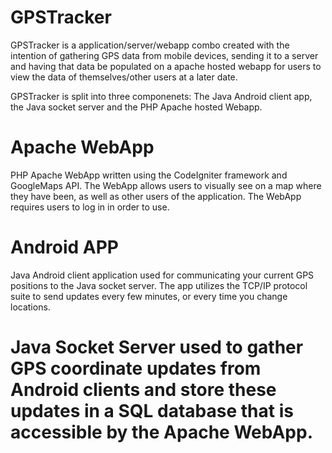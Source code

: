 # GPSTracker

GPSTracker is a application/server/webapp combo created with the intention of gathering GPS data from mobile devices, sending it to a server and having that data be populated on a apache hosted webapp for users to view the data of themselves/other users at a later date.

GPSTracker is split into three componenets: The Java Android client app, the Java socket server and the PHP Apache hosted Webapp.

# Apache WebApp

PHP Apache WebApp written using the CodeIgniter framework and GoogleMaps API. The WebApp allows users to visually see on a map where they have been, as well as other users of the application. The WebApp requires users to log in in order to use.

# Android APP

Java Android client application used for communicating your current GPS positions to the Java socket server. The app utilizes the TCP/IP protocol suite to send updates every few minutes, or every time you change locations.

# Java Socket Server used to gather GPS coordinate updates from Android clients and store these updates in a SQL database that is accessible by the Apache WebApp.
